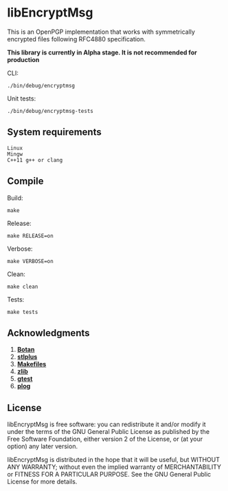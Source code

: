 # libEncryptMsg

This is an OpenPGP implementation that works with symmetrically encrypted files following RFC4880 specification.

**This library is currently in Alpha stage. It is not recommended for production**

CLI:

    ./bin/debug/encryptmsg

Unit tests:

    ./bin/debug/encryptmsg-tests

## System requirements

    Linux
    Mingw
    C++11 g++ or clang

## Compile

Build:

    make

Release:

    make RELEASE=on

Verbose:

    make VERBOSE=on

Clean:

    make clean

Tests:

    make tests

## Acknowledgments

1. [**Botan**](http://botan.randombit.net/)
2. [**stlplus**](http://stlplus.sourceforge.net/)
3. [**Makefiles**](http://stlplus.sourceforge.net/makefiles/docs/)
4. [**zlib**](http://zlib.net/)
5. [**gtest**](http://code.google.com/p/googletest/)
6. [**plog**](https://github.com/SergiusTheBest/plog)

## License

libEncryptMsg is free software: you can redistribute it and/or modify it under the terms of the GNU General Public License as published by the Free Software Foundation, either version 2 of the License, or (at your option) any later version.

libEncryptMsg is distributed in the hope that it will be useful, but WITHOUT ANY WARRANTY; without even the implied warranty of MERCHANTABILITY or FITNESS FOR A PARTICULAR PURPOSE. See the GNU General Public License for more details.
